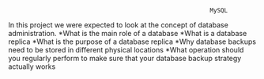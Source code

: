                                                              MySQL
In this project we were expected to look at the concept of database administration.
 *What is the main role of a database
 *What is a database replica
 *What is the purpose of a database replica
 *Why database backups need to be stored in different physical locations
 *What operation should you regularly perform to make sure that your database backup strategy actually works
